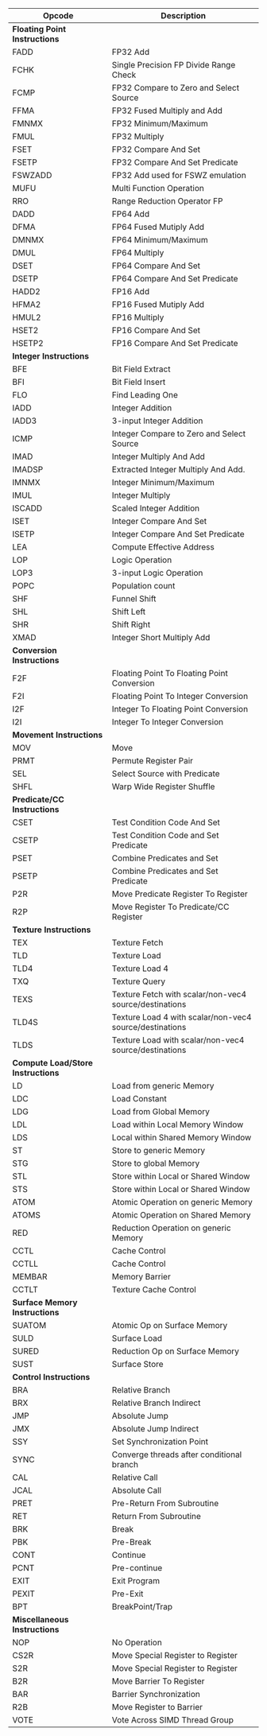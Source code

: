 | Opcode                              | Description                                                  |
| ----------------------------------- | ------------------------------------------------------------ |
| **Floating Point Instructions**     |                                                              |
| FADD                                | FP32 Add                                                     |
| FCHK                                | Single Precision FP Divide Range Check                       |
| FCMP                                | FP32 Compare to Zero and Select Source                       |
| FFMA                                | FP32 Fused Multiply and Add                                  |
| FMNMX                               | FP32 Minimum/Maximum                                         |
| FMUL                                | FP32 Multiply                                                |
| FSET                                | FP32 Compare And Set                                         |
| FSETP                               | FP32 Compare And Set Predicate                               |
| FSWZADD                             | FP32 Add used for FSWZ emulation                             |
| MUFU                                | Multi Function Operation                                     |
| RRO                                 | Range Reduction Operator FP                                  |
| DADD                                | FP64 Add                                                     |
| DFMA                                | FP64 Fused Mutiply Add                                       |
| DMNMX                               | FP64 Minimum/Maximum                                         |
| DMUL                                | FP64 Multiply                                                |
| DSET                                | FP64 Compare And Set                                         |
| DSETP                               | FP64 Compare And Set Predicate                               |
| HADD2                               | FP16 Add                                                     |
| HFMA2                               | FP16 Fused Mutiply Add                                       |
| HMUL2                               | FP16 Multiply                                                |
| HSET2                               | FP16 Compare And Set                                         |
| HSETP2                              | FP16 Compare And Set Predicate                               |
| **Integer Instructions**            |                                                              |
| BFE                                 | Bit Field Extract                                            |
| BFI                                 | Bit Field Insert                                             |
| FLO                                 | Find Leading One                                             |
| IADD                                | Integer Addition                                             |
| IADD3                               | 3-input Integer Addition                                     |
| ICMP                                | Integer Compare to Zero and Select Source                    |
| IMAD                                | Integer Multiply And Add                                     |
| IMADSP                              | Extracted Integer Multiply And Add.                          |
| IMNMX                               | Integer Minimum/Maximum                                      |
| IMUL                                | Integer Multiply                                             |
| ISCADD                              | Scaled Integer Addition                                      |
| ISET                                | Integer Compare And Set                                      |
| ISETP                               | Integer Compare And Set Predicate                            |
| LEA                                 | Compute Effective Address                                    |
| LOP                                 | Logic Operation                                              |
| LOP3                                | 3-input Logic Operation                                      |
| POPC                                | Population count                                             |
| SHF                                 | Funnel Shift                                                 |
| SHL                                 | Shift Left                                                   |
| SHR                                 | Shift Right                                                  |
| XMAD                                | Integer Short Multiply Add                                   |
| **Conversion Instructions**         |                                                              |
| F2F                                 | Floating Point To Floating Point Conversion                  |
| F2I                                 | Floating Point To Integer Conversion                         |
| I2F                                 | Integer To Floating Point Conversion                         |
| I2I                                 | Integer To Integer Conversion                                |
| **Movement Instructions**           |                                                              |
| MOV                                 | Move                                                         |
| PRMT                                | Permute Register Pair                                        |
| SEL                                 | Select Source with Predicate                                 |
| SHFL                                | Warp Wide Register Shuffle                                   |
| **Predicate/CC Instructions**       |                                                              |
| CSET                                | Test Condition Code And Set                                  |
| CSETP                               | Test Condition Code and Set Predicate                        |
| PSET                                | Combine Predicates and Set                                   |
| PSETP                               | Combine Predicates and Set Predicate                         |
| P2R                                 | Move Predicate Register To Register                          |
| R2P                                 | Move Register To Predicate/CC Register                       |
| **Texture Instructions**            |                                                              |
| TEX                                 | Texture Fetch                                                |
| TLD                                 | Texture Load                                                 |
| TLD4                                | Texture Load 4                                               |
| TXQ                                 | Texture Query                                                |
| TEXS                                | Texture Fetch with scalar/non-vec4 source/destinations       |
| TLD4S                               | Texture Load 4 with scalar/non-vec4 source/destinations      |
| TLDS                                | Texture Load with scalar/non-vec4 source/destinations        |
| **Compute Load/Store Instructions** |                                                              |
| LD                                  | Load from generic Memory                                     |
| LDC                                 | Load Constant                                                |
| LDG                                 | Load from Global Memory                                      |
| LDL                                 | Load within Local Memory Window                              |
| LDS                                 | Local within Shared Memory Window                            |
| ST                                  | Store to generic Memory                                      |
| STG                                 | Store to global Memory                                       |
| STL                                 | Store within Local or Shared Window                          |
| STS                                 | Store within Local or Shared Window                          |
| ATOM                                | Atomic Operation on generic Memory                           |
| ATOMS                               | Atomic Operation on Shared Memory                            |
| RED                                 | Reduction Operation on generic Memory                        |
| CCTL                                | Cache Control                                                |
| CCTLL                               | Cache Control                                                |
| MEMBAR                              | Memory Barrier                                               |
| CCTLT                               | Texture Cache Control                                        |
| **Surface Memory Instructions**     |                                                              |
| SUATOM                              | Atomic Op on Surface Memory                                  |
| SULD                                | Surface Load                                                 |
| SURED                               | Reduction Op on Surface Memory                               |
| SUST                                | Surface Store                                                |
| **Control Instructions**            |                                                              |
| BRA                                 | Relative Branch                                              |
| BRX                                 | Relative Branch Indirect                                     |
| JMP                                 | Absolute Jump                                                |
| JMX                                 | Absolute Jump Indirect                                       |
| SSY                                 | Set Synchronization Point                                    |
| SYNC                                | Converge threads after conditional branch                    |
| CAL                                 | Relative Call                                                |
| JCAL                                | Absolute Call                                                |
| PRET                                | Pre-Return From Subroutine                                   |
| RET                                 | Return From Subroutine                                       |
| BRK                                 | Break                                                        |
| PBK                                 | Pre-Break                                                    |
| CONT                                | Continue                                                     |
| PCNT                                | Pre-continue                                                 |
| EXIT                                | Exit Program                                                 |
| PEXIT                               | Pre-Exit                                                     |
| BPT                                 | BreakPoint/Trap                                              |
| **Miscellaneous Instructions**      |                                                              |
| NOP                                 | No Operation                                                 |
| CS2R                                | Move Special Register to Register                            |
| S2R                                 | Move Special Register to Register                            |
| B2R                                 | Move Barrier To Register                                     |
| BAR                                 | Barrier Synchronization                                      |
| R2B                                 | Move Register to Barrier                                     |
| VOTE                                | Vote Across SIMD Thread Group                                |
